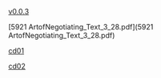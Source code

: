 [v0.0.3](https://github.com/littleflute/great-course10/edit/master/The%20Art%20of%20Negotiating%20the%20Best%20Deal/readme.md)

[5921 ArtofNegotiating_Text_3_28.pdf](5921 ArtofNegotiating_Text_3_28.pdf)

[cd01](cd01)

[cd02](cd02)

